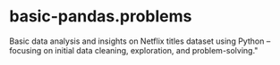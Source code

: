 # basic-pandas.problems
Basic data analysis and insights on Netflix titles dataset using Python – focusing on initial data cleaning, exploration, and problem-solving."
